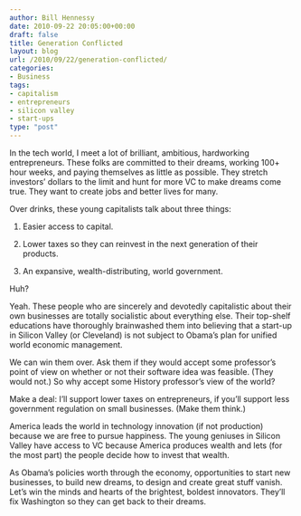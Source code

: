 ```yaml
---
author: Bill Hennessy
date: 2010-09-22 20:05:00+00:00
draft: false
title: Generation Conflicted
layout: blog
url: /2010/09/22/generation-conflicted/
categories:
- Business
tags:
- capitalism
- entrepreneurs
- silicon valley
- start-ups
type: "post"
---
```


In the tech world, I meet a lot of brilliant, ambitious, hardworking entrepreneurs. These folks are committed to their dreams, working 100+ hour weeks, and paying themselves as little as possible. They stretch investors’ dollars to the limit and hunt for more VC to make dreams come true. They want to create jobs and better lives for many.

 

Over drinks, these young capitalists talk about three things:

 

1. Easier access to capital.

 

2. Lower taxes so they can reinvest in the next generation of their products.

 

3. An expansive, wealth-distributing, world government.

 

Huh?

 

Yeah. These people who are sincerely and devotedly capitalistic about their own businesses are totally socialistic about everything else. Their top-shelf educations have thoroughly brainwashed them into believing that a start-up in Silicon Valley (or Cleveland) is not subject to Obama’s plan for unified world economic management.

 

We can win them over. Ask them if they would accept some professor’s point of view on whether or not their software idea was feasible. (They would not.) So why accept some History professor’s view of the world? 

 

Make a deal: I’ll support lower taxes on entrepreneurs, if you’ll support less government regulation on small businesses. (Make them think.) 

 

America leads the world in technology innovation (if not production) because we are free to pursue happiness. The young geniuses in Silicon Valley have access to VC because America produces wealth and lets (for the most part) the people decide how to invest that wealth.

 

As Obama’s policies worth through the economy, opportunities to start new businesses, to build new dreams, to design and create great stuff vanish. Let’s win the minds and hearts of the brightest, boldest innovators. They’ll fix Washington so they can get back to their dreams. 
